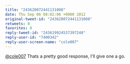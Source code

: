 ```yaml
---
title: "243620072441131008"
date: Thu Sep 06 08:02:06 +0000 2012
original-tweet-id: "243620072441131008"
retweets: 0
favorites: 0
reply-tweet-id: "243619924537397248"
reply-user-id: "7400342"
reply-user-screen-name: "cole007"
---
```

<a href="https://twitter.com/cole007">@cole007</a> Thats a pretty good response, I'll give one a go.
